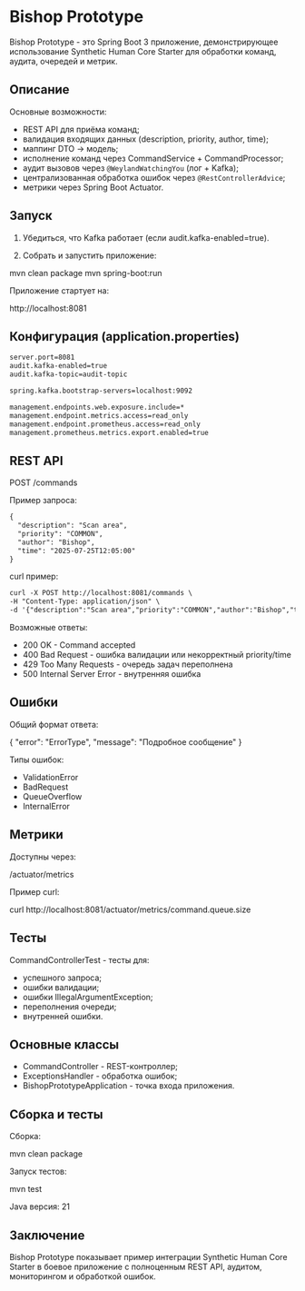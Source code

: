 # Bishop Prototype

Bishop Prototype - это Spring Boot 3 приложение, демонстрирующее использование Synthetic Human Core Starter для обработки команд, аудита, очередей и метрик.

## Описание

Основные возможности:

- REST API для приёма команд;
- валидация входящих данных (description, priority, author, time);
- маппинг DTO → модель;
- исполнение команд через CommandService + CommandProcessor;
- аудит вызовов через `@WeylandWatchingYou` (лог + Kafka);
- централизованная обработка ошибок через `@RestControllerAdvice`;
- метрики через Spring Boot Actuator.

## Запуск

1. Убедиться, что Kafka работает (если audit.kafka-enabled=true).

2. Собрать и запустить приложение:

mvn clean package
mvn spring-boot:run

Приложение стартует на:

http://localhost:8081

## Конфигурация (application.properties)

```xml
server.port=8081
audit.kafka-enabled=true
audit.kafka-topic=audit-topic

spring.kafka.bootstrap-servers=localhost:9092

management.endpoints.web.exposure.include=*
management.endpoint.metrics.access=read_only
management.endpoint.prometheus.access=read_only
management.prometheus.metrics.export.enabled=true
```

## REST API

POST /commands

Пример запроса:

```xml
{
  "description": "Scan area",
  "priority": "COMMON",
  "author": "Bishop",
  "time": "2025-07-25T12:05:00"
}
```

curl пример:

```xml
curl -X POST http://localhost:8081/commands \
-H "Content-Type: application/json" \
-d '{"description":"Scan area","priority":"COMMON","author":"Bishop","time":"2025-07-25T12:05:00"}'
```

Возможные ответы:

- 200 OK - Command accepted
- 400 Bad Request - ошибка валидации или некорректный priority/time
- 429 Too Many Requests - очередь задач переполнена
- 500 Internal Server Error - внутренняя ошибка

## Ошибки

Общий формат ответа:

{
  "error": "ErrorType",
  "message": "Подробное сообщение"
}

Типы ошибок:

- ValidationError
- BadRequest
- QueueOverflow
- InternalError

## Метрики

Доступны через:

/actuator/metrics

Пример curl:

curl http://localhost:8081/actuator/metrics/command.queue.size

## Тесты

CommandControllerTest - тесты для:

- успешного запроса;
- ошибки валидации;
- ошибки IllegalArgumentException;
- переполнения очереди;
- внутренней ошибки.

## Основные классы

- CommandController - REST-контроллер;
- ExceptionsHandler - обработка ошибок;
- BishopPrototypeApplication - точка входа приложения.

## Сборка и тесты

Сборка:

mvn clean package

Запуск тестов:

mvn test

Java версия:
21

## Заключение

Bishop Prototype показывает пример интеграции Synthetic Human Core Starter в боевое приложение с полноценным REST API, аудитом, мониторингом и обработкой ошибок.
